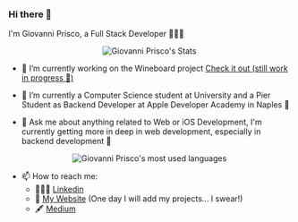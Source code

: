 ### Hi there 👋

I'm Giovanni Prisco, a Full Stack Developer 👨🏻‍💻

<p align="center">
  <img src="https://github-readme-stats.vercel.app/api?username=Gprisco&show_icons=true&theme=react" alt="Giovanni Prisco's Stats" />
</p>

- 🔭 I’m currently working on the Wineboard project [Check it out (still work in progress 🤫)](https://wineboard.io)

- 🌱 I’m currently a Computer Science student at University and a Pier Student as Backend Developer at Apple Developer Academy in Naples 🍎

- 💬 Ask me about anything related to Web or iOS Development, I'm currently getting more in deep in web development, especially in backend development 🚀

<p align="center">
  <img src="https://github-readme-stats.vercel.app/api/top-langs/?username=anuraghazra&layout=compact&theme=react" alt="Giovanni Prisco's most used languages" />
</p>

- 📫 How to reach me: 
  - 👨🏻‍💻 [Linkedin](https://www.linkedin.com/in/priscogiovanni/)
  - 🚀 [My Website](https://prisco.dev) (One day I will add my projects... I swear!)
  - 🖋 [Medium](https://medium.com/@gprisco01)
